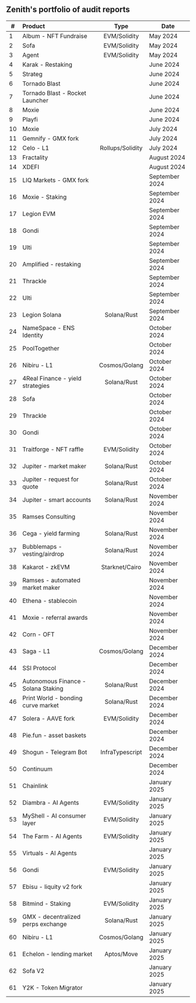 ## Zenith's portfolio of audit reports

| #   | Product                              |       Type       | Date         |
| --- | :----------------------------------- | :--------------: | ------------ |
| 1   | Album - NFT Fundraise                |   EVM/Solidity   |  May 2024    |
| 2   | Sofa                                 |   EVM/Solidity   |  May 2024    |
| 3   | Agent                                |   EVM/Solidity   |  May 2024    |
| 4   | Karak - Restaking                    |                  |  June 2024   |
| 5   | Strateg                              |                  |  June 2024   |
| 6   | Tornado Blast                        |                  |  June 2024   |
| 7   | Tornado Blast - Rocket Launcher      |                  |  June 2024   |
| 8   | Moxie                                |                  |  June 2024   |
| 9  | Playfi                                |                  |  June 2024   |
| 10   | Moxie                               |                  |  July 2024   |
| 11  | Gemnify - GMX fork                   |                  |  July 2024   |
| 12  | Celo - L1                            | Rollups/Solidity |  July 2024   |
| 13  | Fractality                           |                  |  August 2024 |
| 14  | XDEFI                                |                  |  August 2024 |
| 15  | LIQ Markets - GMX fork               |                  |  September 2024 |
| 16  | Moxie - Staking                      |                  | September 2024 |
| 17  | Legion EVM                           |                  | September 2024 |
| 18  | Gondi                                |                  | September 2024 |
| 19  | Ulti                                 |                  | September 2024 |
| 20  | Amplified - restaking                |                  | September 2024|
| 21  | Thrackle                             |                  | September 2024 |
| 22  | Ulti                                 |                  | September 2024 |
| 23  | Legion Solana                        |   Solana/Rust    | September 2024|
| 24  | NameSpace - ENS Identity             |                  | October 2024  |
| 25  | PoolTogether                         |                  | October 2024  |
| 26  | Nibiru - L1                          |  Cosmos/Golang   | October 2024  |
| 27  | 4Real Finance - yield strategies     |   Solana/Rust    | October 2024|
| 28  | Sofa                                 |                  | October 2024 |
| 29  | Thrackle                             |                  | October 2024 |
| 30  | Gondi                                |                  | October 2024 |
| 31  | Traitforge - NFT raffle              |   EVM/Solidity   | October 2024 |
| 32  | Jupiter - market maker               |   Solana/Rust    | October 2024  |
| 33  | Jupiter - request for quote          |   Solana/Rust    | October 2024  |
| 34  | Jupiter - smart accounts             |   Solana/Rust    | November 2024 |
| 35  | Ramses Consulting                    |                  | November 2024 |
| 36  | Cega - yield farming                 |   Solana/Rust    | November 2024 |
| 37  | Bubblemaps - vesting/airdrop         |   Solana/Rust    | November 2024 |
| 38  | Kakarot - zkEVM                      |  Starknet/Cairo  | November 2024 |
| 39  | Ramses - automated market maker      |                  | November 2024 |
| 40  | Ethena - stablecoin                  |                  | November 2024 |
| 41  | Moxie - referral awards              |                  | November 2024 |
| 42  | Corn - OFT                           |                  | November 2024 |
| 43  | Saga - L1                            |  Cosmos/Golang   | December 2024 |
| 44  | SSI Protocol                         |                  | December 2024 |
| 45  | Autonomous Finance  - Solana Staking |   Solana/Rust    | December 2024 |
| 46  | Print World -  bonding curve market  |   Solana/Rust    | December 2024 |
| 47  | Solera - AAVE fork                   |   EVM/Solidity   | December 2024 |
| 48  | Pie.fun - asset baskets              |                  | December 2024 |
| 49  | Shogun - Telegram Bot                | InfraTypescript  | December 2024 |
| 50  | Continuum                            |                  | December 2024 |
| 51  | Chainlink                            |                  | January 2025 |
| 52  | Diambra - AI Agents                  |   EVM/Solidity   | January 2025 |
| 53  | MyShell - AI consumer layer          |   EVM/Solidity   | January 2025 |
| 54  | The Farm - AI Agents                 |   EVM/Solidity   | January 2025 |
| 55  | Virtuals - AI Agents                 |                  | January 2025 |
| 56  | Gondi                                |   EVM/Solidity   | January 2025 |
| 57  | Ebisu - liquity v2 fork              |                  | January 2025 |
| 58  | Bitmind - Staking                    |   EVM/Solidity   | January 2025 |
| 59  | GMX - decentralized perps exchange   |   Solana/Rust    | January 2025 |
| 60  | Nibiru - L1                          |  Cosmos/Golang   | January 2025 |
| 61  | Echelon - lending market             |    Aptos/Move    | January 2025 |
| 62  | Sofa V2                              |                  | January 2025 |
| 61  | Y2K - Token Migrator                 |                  | January 2025 |
